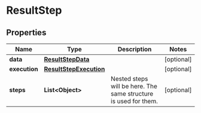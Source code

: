 

# ResultStep


## Properties

| Name | Type | Description | Notes |
|------------ | ------------- | ------------- | -------------|
|**data** | [**ResultStepData**](ResultStepData.md) |  |  [optional] |
|**execution** | [**ResultStepExecution**](ResultStepExecution.md) |  |  [optional] |
|**steps** | **List&lt;Object&gt;** | Nested steps will be here. The same structure is used for them. |  [optional] |



